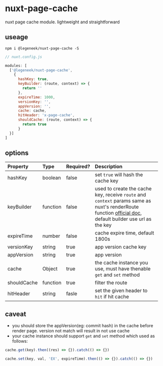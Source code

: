 # nuxt-page-cache
nuxt page cache module. lightweight and straightforward

## useage 

```
npm i @legeneek/nuxt-page-cache -S
```

```javascript
// nuxt.config.js

modules: [
  ['@legeneek/nuxt-page-cache', 
    {
      hashKey: true,
      keyBuilder: (route, context) => {
        return ''
      },
      expireTime: 1000,
      versionKey: '',
      appVersion: '',
      cache: cache,
      hitHeader: 'x-page-cache',
      shouldCache: (route, context) => {
        return true
      }
  }]
]

```

## options

| Property | Type | Required? | Description 
|:---|:---|:---|:---|
| hashKey | boolean | false | set `true` will hash the cache key
| keyBuilder | function | false | used to create the cache key, receive `route` and `context` params same as nuxt's renderRoute function [official doc](https://nuxtjs.org/api/nuxt-render-route#nuxt-renderroute-route-context-), default builder use url as the key
| expireTime | number | false | cache expire time, default 1800s
| versionKey | string | true | app version cache key
| appVersion | string | true | app version
| cache | Object | true | the cache instance you use, must have thenable `get` and `set` method
| shouldCache | function | true | filter the route
| hitHeader | string | fasle | set the given header to `hit` if hit cache

## caveat

- you should store the appVersion(eg: commit hash) in the cache before render page. version not match will result in not use cache
- your cache instance should support `get` and `set` method which used as follows:

```javascript
cache.get(key).then((res) => {}).catch(() => {})

cache.set(key, val, 'EX', expireTime).then(() => {}).catch(() => {})
```

